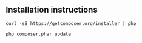 ## Installation instructions

```
curl -sS https://getcomposer.org/installer | php

php composer.phar update
```
